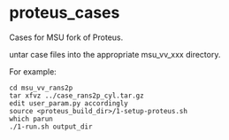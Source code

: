 # proteus_cases

Cases for MSU fork of Proteus.

untar case files into the appropriate msu_vv_xxx directory.

For example:

```
cd msu_vv_rans2p
tar xfvz ../case_rans2p_cyl.tar.gz 
edit user_param.py accordingly
source <proteus_build_dir>/1-setup-proteus.sh
which parun
./1-run.sh output_dir
```

